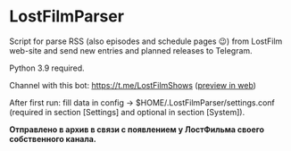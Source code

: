 # LostFilmParser

Script for parse RSS (also episodes and schedule pages :wink:) from LostFilm web-site and send new entries and planned releases to Telegram.

Python 3.9 required.

Channel with this bot: https://t.me/LostFilmShows ([preview in web](https://t.me/s/LostFilmShows))

After first run: fill data in config → $HOME/.LostFilmParser/settings.conf (required in section [Settings] and optional in section [System]).


**Отправлено в архив в связи с появлением у ЛостФильма своего собственного канала.**
